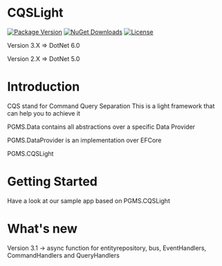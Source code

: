# CQSLight

[![Package Version](https://img.shields.io/nuget/v/PGMS.CQSLight.svg)](https://www.nuget.org/packages/PGMS.CQSLight)
[![NuGet Downloads](https://img.shields.io/nuget/dt/PGMS.CQSLight.svg)](https://www.nuget.org/packages/PGMS.CQSLight)
[![License](https://img.shields.io/github/license/gadjio/CQSLight.svg)](https://github.com/gadjio/CQSLight/blob/master/LICENSE)


Version 3.X => DotNet 6.0

Version 2.X => DotNet 5.0


# Introduction 
CQS stand for Command Query Separation
This is a light framework that can help you to achieve it

PGMS.Data contains all abstractions over a specific Data Provider

PGMS.DataProvider is an implementation over EFCore

PGMS.CQSLight 

# Getting Started
Have a look at our sample app based on PGMS.CQSLight


# What's new
Version 3.1 -> async function for entityrepository, bus, EventHandlers, CommandHandlers and QueryHandlers